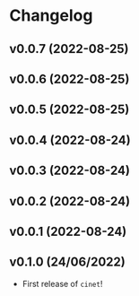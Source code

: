 # Changelog

<!--next-version-placeholder-->

## v0.0.7 (2022-08-25)


## v0.0.6 (2022-08-25)


## v0.0.5 (2022-08-25)


## v0.0.4 (2022-08-24)


## v0.0.3 (2022-08-24)


## v0.0.2 (2022-08-24)


## v0.0.1 (2022-08-24)


## v0.1.0 (24/06/2022)

- First release of `cinet`!